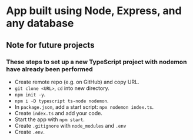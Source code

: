 # App built using Node, Express, and any database

## Note for future projects

### These steps to set up a new TypeScript project with nodemon have already been performed

- Create remote repo (e.g. on GitHub) and copy URL.
- `git clone <URL>`, `cd` into new directory.
- `npm init -y`.
- `npm i -D typescript ts-node nodemon`.
- In `package.json`, add a start script: `npx nodemon index.ts`.
- Create `index.ts` and add your code.
- Start the app with `npm start`.
- Create `.gitignore` with `node_modules` and `.env`
- Create `.env`.
